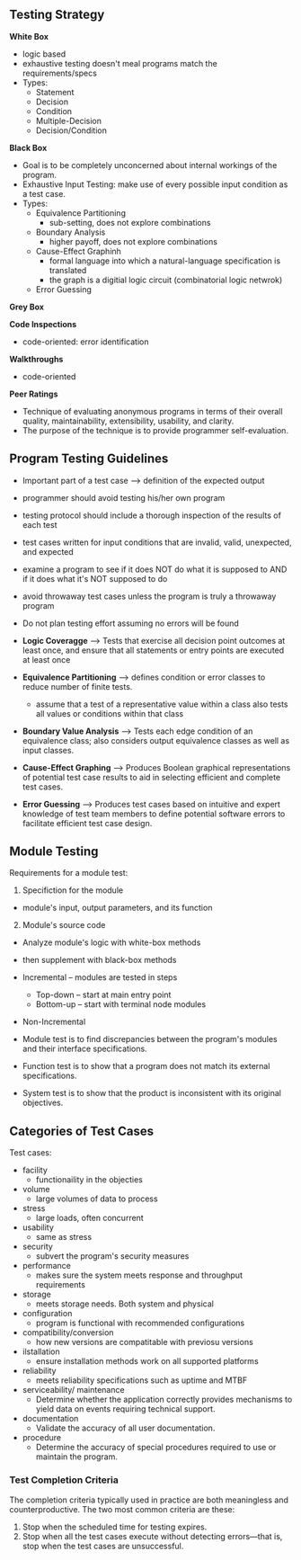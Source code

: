 ## Testing Strategy 
**White Box**
- logic based
- exhaustive testing doesn't meal programs match the requirements/specs
- Types:
  - Statement
  - Decision
  - Condition
  - Multiple-Decision
  - Decision/Condition


**Black Box**
- Goal is to be completely unconcerned about internal workings of the program.
- Exhaustive Input Testing: make use of every possible input condition as a test case.
- Types:
  - Equivalence Partitioning
    - sub-setting, does not explore combinations 
  - Boundary Analysis
    - higher payoff, does not explore combinations 
  - Cause-Effect Graphinh
    - formal language into which a natural-language specification is translated
    - the graph is a digitial logic circuit (combinatorial logic netwrok) 
  - Error Guessing 


**Grey Box**

**Code Inspections**
- code-oriented: error identification


**Walkthroughs**
- code-oriented 


**Peer Ratings**
- Technique of evaluating anonymous programs in terms of their overall quality, maintainability, extensibility, usability, and clarity. 
- The purpose of the technique is to provide programmer self-evaluation.


## Program Testing Guidelines
- Important part of a test case --> definition of the expected output
- programmer should avoid testing his/her own program
- testing protocol should include a thorough inspection of the results of each test
- test cases written for input conditions that are invalid, valid, unexpected, and expected
- examine a program to see if it does NOT do what it is supposed to AND if it does what it's NOT supposed to do 
- avoid throwaway test cases unless the program is truly a throwaway program
- Do not plan testing effort assuming no errors will be found


- **Logic Coveragge** -->  Tests that exercise all decision point outcomes at least once, and ensure that all statements or entry points are executed at least once
- **Equivalence Partitioning** --> defines condition or error classes to reduce number of finite tests. 
  - assume that a test of a representative value within a class also tests all values or conditions within that class  
- **Boundary Value Analysis** --> Tests each edge condition of an equivalence class; also considers output equivalence classes as well as input classes.
- **Cause-Effect Graphing** -->  Produces Boolean graphical representations of potential test case results to aid in selecting efficient and complete test cases.
- **Error Guessing** --> Produces test cases based on intuitive and expert knowledge of test team members to define potential software errors to facilitate efficient test case design.

## Module Testing
Requirements for a module test:
1. Specifiction for the module
- module's input, output parameters, and its function
2. Module's source code


- Analyze module's logic with white-box methods
- then supplement with black-box methods


- Incremental – modules are tested in steps
  - Top-down – start at main entry point
  - Bottom-up – start with terminal node modules
- Non-Incremental
- Module test is to find discrepancies between the program's modules and their interface specifications.  
- Function test is to show that a program does not match its external specifications.
- System test is to show that the product is inconsistent with its original objectives.

## Categories of Test Cases
Test cases: 
- facility
  - functionaility in the objecties  
- volume
  - large volumes of data to process 
- stress
  - large loads, often concurrent 
- usability
  - same as stress 
- security
  - subvert the program's security measures 
- performance
  - makes sure the system meets response and throughput requirements 
- storage
  - meets storage needs. Both system and physical  
- configuration
  - program is functional with recommended configurations  
- compatibility/conversion
  - how new versions are compatitable with previosu versions 
- ilstallation
  - ensure installation methods work on all supported platforms 
- reliability
  - meets reliability specifications such as uptime and MTBF
- serviceability/ maintenance
  - Determine whether the application correctly provides mechanisms to yield data on events requiring technical support.
- documentation
  - Validate the accuracy of all user documentation.
- procedure
  - Determine the accuracy of special procedures required to use or maintain the program.

### Test Completion Criteria
The completion criteria typically used in practice are both meaningless and counterproductive. The two most common criteria are these:
1. Stop when the scheduled time for testing expires.
2. Stop when all the test cases execute without detecting errors—that is, stop when the test cases are unsuccessful.


